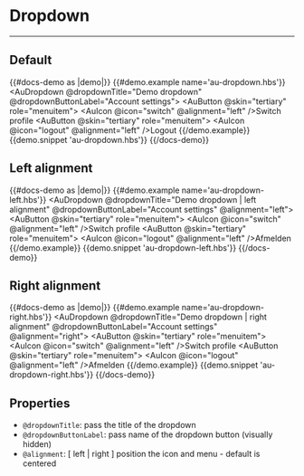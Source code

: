 # Dropdown

---

## Default 

{{#docs-demo as |demo|}}
  {{#demo.example name='au-dropdown.hbs'}}
    <AuDropdown @dropdownTitle="Demo dropdown" @dropdownButtonLabel="Account settings">
      <AuButton @skin="tertiary" role="menuitem">
        <AuIcon @icon="switch" @alignment="left" />Switch profile
      </AuButton>
      <AuButton @skin="tertiary" role="menuitem">
        <AuIcon @icon="logout" @alignment="left" />Logout
      </AuButton>
    </AuDropdown>
  {{/demo.example}}
  {{demo.snippet 'au-dropdown.hbs'}}
{{/docs-demo}}

## Left alignment 

{{#docs-demo as |demo|}}
  {{#demo.example name='au-dropdown-left.hbs'}}
    <AuDropdown @dropdownTitle="Demo dropdown | left alignment" @dropdownButtonLabel="Account settings" @alignment="left">
      <AuButton @skin="tertiary" role="menuitem">
        <AuIcon @icon="switch" @alignment="left" />Switch profile
      </AuButton>
      <AuButton @skin="tertiary" role="menuitem">
        <AuIcon @icon="logout" @alignment="left" />Afmelden
      </AuButton>
    </AuDropdown>
  {{/demo.example}}
  {{demo.snippet 'au-dropdown-left.hbs'}}
{{/docs-demo}}

## Right alignment 

{{#docs-demo as |demo|}}
  {{#demo.example name='au-dropdown-right.hbs'}}
    <AuDropdown @dropdownTitle="Demo dropdown | right alignment" @dropdownButtonLabel="Account settings" @alignment="right">
      <AuButton @skin="tertiary" role="menuitem">
        <AuIcon @icon="switch" @alignment="left" />Switch profile
      </AuButton>
      <AuButton @skin="tertiary" role="menuitem">
        <AuIcon @icon="logout" @alignment="left" />Afmelden
      </AuButton>
    </AuDropdown>
  {{/demo.example}}
  {{demo.snippet 'au-dropdown-right.hbs'}}
{{/docs-demo}}



## Properties

- `@dropdownTitle`: pass the title of the dropdown
- `@dropdownButtonLabel`: pass name of the dropdown button (visually hidden)
- `@alignment`: [ left | right ] position the icon and menu  - default is centered
